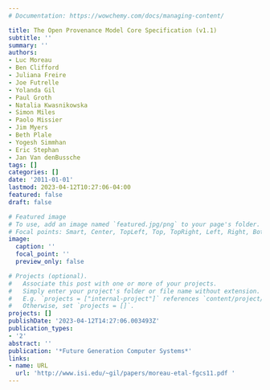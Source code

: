 ```yaml
---
# Documentation: https://wowchemy.com/docs/managing-content/

title: The Open Provenance Model Core Specification (v1.1)
subtitle: ''
summary: ''
authors:
- Luc Moreau
- Ben Clifford
- Juliana Freire
- Joe Futrelle
- Yolanda Gil
- Paul Groth
- Natalia Kwasnikowska
- Simon Miles
- Paolo Missier
- Jim Myers
- Beth Plale
- Yogesh Simmhan
- Eric Stephan
- Jan Van denBussche
tags: []
categories: []
date: '2011-01-01'
lastmod: 2023-04-12T10:27:06-04:00
featured: false
draft: false

# Featured image
# To use, add an image named `featured.jpg/png` to your page's folder.
# Focal points: Smart, Center, TopLeft, Top, TopRight, Left, Right, BottomLeft, Bottom, BottomRight.
image:
  caption: ''
  focal_point: ''
  preview_only: false

# Projects (optional).
#   Associate this post with one or more of your projects.
#   Simply enter your project's folder or file name without extension.
#   E.g. `projects = ["internal-project"]` references `content/project/deep-learning/index.md`.
#   Otherwise, set `projects = []`.
projects: []
publishDate: '2023-04-12T14:27:06.003493Z'
publication_types:
- '2'
abstract: ''
publication: '*Future Generation Computer Systems*'
links:
- name: URL
  url: 'http://www.isi.edu/~gil/papers/moreau-etal-fgcs11.pdf '
---
```

